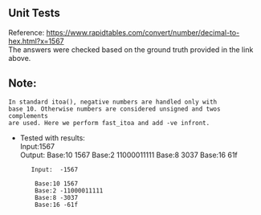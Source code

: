 ## Unit Tests
   Reference: https://www.rapidtables.com/convert/number/decimal-to-hex.html?x=1567 </br>
   The answers were checked based on the ground truth provided in the link above.
## Note:
    In standard itoa(), negative numbers are handled only with
    base 10. Otherwise numbers are considered unsigned and twos complements
    are used. Here we perform fast_itoa and add -ve infront.
   * Tested with results:</br>
       Input:1567 </br>
       Output:
             Base:10 1567
             Base:2 11000011111
             Base:8 3037
             Base:16 61f

            Input:  -1567

             Base:10 1567
             Base:2 -11000011111
             Base:8 -3037
             Base:16 -61f
